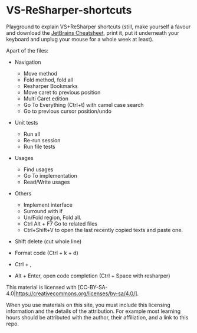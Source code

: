# VS-ReSharper-shortcuts
Playground to explain VS+ReSharper shortcuts
(still, make yourself a favour and download the [JetBrains Cheatsheet](https://resources.jetbrains.com/storage/products/resharper/docs/ReSharper_DefaultKeymap_VSscheme.pdf), print it, put it underneath your keyboard and unplug your mouse for a whole week at least).

Apart of the files:

- Navigation
  - Move method
  - Fold method, fold all
  - Resharper Bookmarks
  - Move caret to previous position
  - Multi Caret edition
  - Go To Everything (Ctrl+t) with camel case search
  - Go to previous cursor position/undo

- Unit tests
  - Run all
  - Re-run session
  - Run file tests
 
- Usages
  - Find usages
  - Go To implementation
  - Read/Write usages

- Others 
  - Implement interface
  - Surround with if
  - Un/Fold region, Fold all.
  - Ctrl Alt + F7 Go to related files
  - Ctrl+Shift+V to open the last recently copied texts and paste one.
  
- Shift delete (cut whole line)
- Format code (Ctrl + k + d)

- Ctrl + ,
- Alt + Enter, open code completion (Ctrl + Space with resharper)

This material is licensed with [CC-BY-SA-4.0|https://creativecommons.org/licenses/by-sa/4.0/].

When you use materials on this site, you must include this licensing information and the details of the attribution. For example most learning hours should be attributed with the author, their affiliation, and a link to this repo. 
